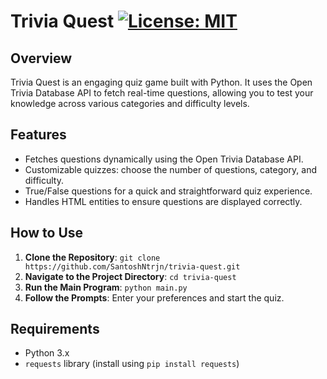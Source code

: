 # Trivia Quest [![License: MIT](https://img.shields.io/badge/License-MIT-yellow.svg)](https://opensource.org/licenses/MIT)

## Overview
Trivia Quest is an engaging quiz game built with Python. It uses the Open Trivia Database API to fetch real-time questions, allowing you to test your knowledge across various categories and difficulty levels.

## Features
- Fetches questions dynamically using the Open Trivia Database API.
- Customizable quizzes: choose the number of questions, category, and difficulty.
- True/False questions for a quick and straightforward quiz experience.
- Handles HTML entities to ensure questions are displayed correctly.

## How to Use
1. **Clone the Repository**: `git clone https://github.com/SantoshNtrjn/trivia-quest.git`
2. **Navigate to the Project Directory**: `cd trivia-quest`
3. **Run the Main Program**: `python main.py`
4. **Follow the Prompts**: Enter your preferences and start the quiz.

## Requirements
- Python 3.x
- `requests` library (install using `pip install requests`)
